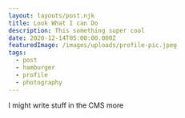 ```yaml
---
layout: layouts/post.njk
title: Look What I can Do
description: This something super cool
date: 2020-12-14T05:00:00.000Z
featuredImage: /images/uploads/profile-pic.jpeg
tags:
  - post
  - hamburger
  - profile
  - photography
---
```

I might write stuff in the CMS more